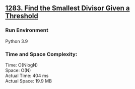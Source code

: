 ## [1283. Find the Smallest Divisor Given a Threshold](https://leetcode.com/problems/find-the-smallest-divisor-given-a-threshold/)

### Run Environment
Python 3.9

### Time and Space Complexity:
Time: O(NlogN)  
Space: O(N)  
Actual Time: 404 ms  
Actual Space: 19.9 MB
